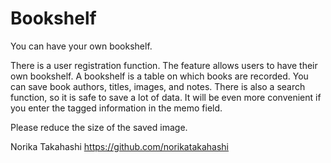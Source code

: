 Bookshelf
====

You can have your own bookshelf.

There is a user registration function. The feature allows users to have their own bookshelf. A bookshelf is a table on which books are recorded. You can save book authors, titles, images, and notes. There is also a search function, so it is safe to save a lot of data. It will be even more convenient if you enter the tagged information in the memo field.

Please reduce the size of the saved image. 


Norika Takahashi
https://github.com/norikatakahashi
